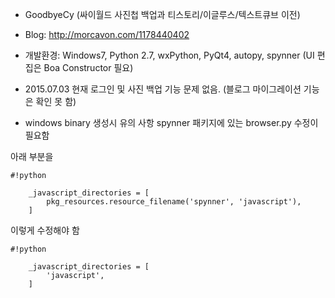 - GoodbyeCy (싸이월드 사진첩 백업과 티스토리/이글루스/텍스트큐브 이전)

 - Blog: http://morcavon.com/1178440402

 - 개발환경: Windows7, Python 2.7, wxPython, PyQt4, autopy, spynner (UI 편집은 Boa Constructor 필요)

 - 2015.07.03 현재 로그인 및 사진 백업 기능 문제 없음. (블로그 마이그레이션 기능은 확인 못 함)



* windows binary 생성시 유의 사항
spynner 패키지에 있는 browser.py 수정이 필요함

아래 부분을

```
#!python

    _javascript_directories = [
        pkg_resources.resource_filename('spynner', 'javascript'),
    ]
```


이렇게 수정해야 함

```
#!python

    _javascript_directories = [
        'javascript',
    ]
```